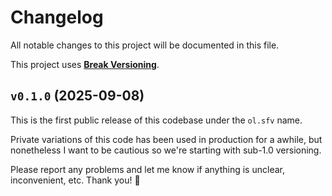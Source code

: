 # Changelog

All notable changes to this project will be documented in this file.

This project uses [**Break Versioning**](https://www.taoensso.com/break-versioning).

## `v0.1.0` (2025-09-08)

This is the first public release of this codebase under the `ol.sfv` name.

Private variations of this code has been used in production for a awhile, but nonetheless
I want to be cautious so we're starting with sub-1.0 versioning.

Please report any problems and let me know if anything is unclear, inconvenient, etc. Thank you! 🙏
